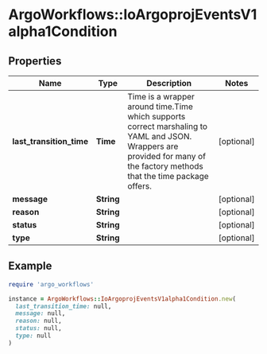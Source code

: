 # ArgoWorkflows::IoArgoprojEventsV1alpha1Condition

## Properties

| Name | Type | Description | Notes |
| ---- | ---- | ----------- | ----- |
| **last_transition_time** | **Time** | Time is a wrapper around time.Time which supports correct marshaling to YAML and JSON.  Wrappers are provided for many of the factory methods that the time package offers. | [optional] |
| **message** | **String** |  | [optional] |
| **reason** | **String** |  | [optional] |
| **status** | **String** |  | [optional] |
| **type** | **String** |  | [optional] |

## Example

```ruby
require 'argo_workflows'

instance = ArgoWorkflows::IoArgoprojEventsV1alpha1Condition.new(
  last_transition_time: null,
  message: null,
  reason: null,
  status: null,
  type: null
)
```

